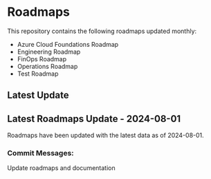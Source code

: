 # Roadmaps
This repository contains the following roadmaps updated monthly:
- Azure Cloud Foundations Roadmap
- Engineering Roadmap
- FinOps Roadmap
- Operations Roadmap
- Test Roadmap
## Latest Update
## Latest Roadmaps Update - 2024-08-01
Roadmaps have been updated with the latest data as of 2024-08-01.

### Commit Messages:
Update roadmaps and documentation
